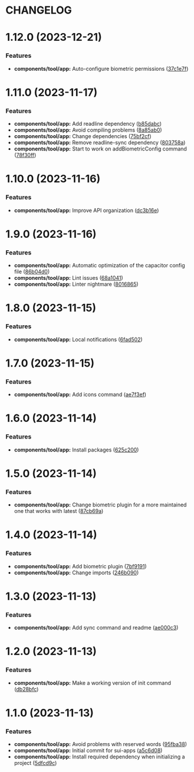 # CHANGELOG

# 1.12.0 (2023-12-21)


### Features

* **components/tool/app:** Auto-configure biometric permissions ([37c1e7f](https://github.com/SUI-Components/adevinta-spain-components/commit/37c1e7f352620268b3f60b19d2694a430f3d8d8e))



# 1.11.0 (2023-11-17)


### Features

* **components/tool/app:** Add readline dependency ([b85dabc](https://github.com/SUI-Components/adevinta-spain-components/commit/b85dabc20af236aacdb76b97fe3bf12db2c95f54))
* **components/tool/app:** Avoid compiling problems ([8a85ab0](https://github.com/SUI-Components/adevinta-spain-components/commit/8a85ab0980bf30485591ea2df625f484607e99bc))
* **components/tool/app:** Change dependencies ([75bf2cf](https://github.com/SUI-Components/adevinta-spain-components/commit/75bf2cf885a9b2b8da7f92e89767ca9e9a3aa20a))
* **components/tool/app:** Remove readline-sync dependency ([803758a](https://github.com/SUI-Components/adevinta-spain-components/commit/803758a4183a73caa4985cd9a90df9cf202575ec))
* **components/tool/app:** Start to work on addBiometricConfig command ([78f30ff](https://github.com/SUI-Components/adevinta-spain-components/commit/78f30ff9f43c145f54a40ace1d97dd7432331257))



# 1.10.0 (2023-11-16)


### Features

* **components/tool/app:** Improve API organization ([dc3b16e](https://github.com/SUI-Components/adevinta-spain-components/commit/dc3b16e68de01839f5d23edfc7f70ddc3d2c4a97))



# 1.9.0 (2023-11-16)


### Features

* **components/tool/app:** Automatic optimization of the capacitor config file ([86b04d0](https://github.com/SUI-Components/adevinta-spain-components/commit/86b04d0e711255f36220ca03c70333be7cd7dd25))
* **components/tool/app:** Lint issues ([68a1041](https://github.com/SUI-Components/adevinta-spain-components/commit/68a1041f8a0aa65b16866d9bf60af2c6f3a322f6))
* **components/tool/app:** Linter nightmare ([8016865](https://github.com/SUI-Components/adevinta-spain-components/commit/8016865977c1c49e2895153a921cf0488aee847f))



# 1.8.0 (2023-11-15)


### Features

* **components/tool/app:** Local notifications ([6fad502](https://github.com/SUI-Components/adevinta-spain-components/commit/6fad502a5ae88e7f782439c7c72411aa93d7e6c8))



# 1.7.0 (2023-11-15)


### Features

* **components/tool/app:** Add icons command ([ae7f3ef](https://github.com/SUI-Components/adevinta-spain-components/commit/ae7f3ef63e480898a7db409198b450d3658cca5b))



# 1.6.0 (2023-11-14)


### Features

* **components/tool/app:** Install packages ([625c200](https://github.com/SUI-Components/adevinta-spain-components/commit/625c200db4a761c1b1be2115d7f8de8004df596c))



# 1.5.0 (2023-11-14)


### Features

* **components/tool/app:** Change biometric plugin for a more maintained one that works with latest ([87cb69a](https://github.com/SUI-Components/adevinta-spain-components/commit/87cb69abc0edad475a8085d0651ec0afd53ab6d0))



# 1.4.0 (2023-11-14)


### Features

* **components/tool/app:** Add biometric plugin ([7bf9191](https://github.com/SUI-Components/adevinta-spain-components/commit/7bf919176051e8d49be09f7f2fcab58390e4b7d1))
* **components/tool/app:** Change imports ([246b090](https://github.com/SUI-Components/adevinta-spain-components/commit/246b0905c9775ff3e9729f21aee245cf270159b2))



# 1.3.0 (2023-11-13)


### Features

* **components/tool/app:** Add sync command and readme ([ae000c3](https://github.com/SUI-Components/adevinta-spain-components/commit/ae000c34a9bc843beb2452480a6162b84c0d99c4))



# 1.2.0 (2023-11-13)


### Features

* **components/tool/app:** Make a working version of init command ([db28bfc](https://github.com/SUI-Components/adevinta-spain-components/commit/db28bfcf153361ba57c37ea39b13e95af357ee4e))



# 1.1.0 (2023-11-13)


### Features

* **components/tool/app:** Avoid problems with reserved words ([95fba38](https://github.com/SUI-Components/adevinta-spain-components/commit/95fba3891161d2333e47752e82f25ef0af7b2d37))
* **components/tool/app:** Initial commit for sui-apps ([a5c6d08](https://github.com/SUI-Components/adevinta-spain-components/commit/a5c6d0860cc4a67f8cefbe864cd1185988228733))
* **components/tool/app:** Install required dependency when initializing a project ([5dfcd9c](https://github.com/SUI-Components/adevinta-spain-components/commit/5dfcd9cf0e94fc785335d81a3cd358ed6bf9241e))



